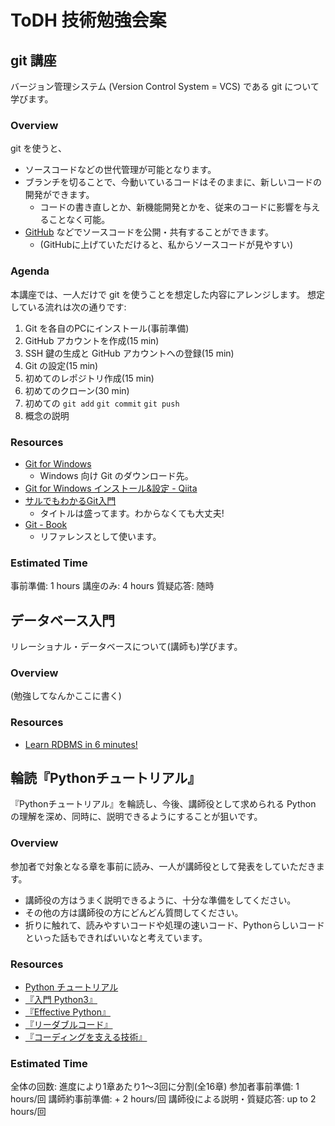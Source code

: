 # ToDH 技術勉強会案

## git 講座

バージョン管理システム (Version Control System = VCS) である git について学びます。

### Overview

git を使うと、

- ソースコードなどの世代管理が可能となります。
- ブランチを切ることで、今動いているコードはそのままに、新しいコードの開発ができます。
    - コードの書き直しとか、新機能開発とかを、従来のコードに影響を与えることなく可能。
- [GitHub](github.com) などでソースコードを公開・共有することができます。
    - (GitHubに上げていただけると、私からソースコードが見やすい)

### Agenda

本講座では、一人だけで git を使うことを想定した内容にアレンジします。
想定している流れは次の通りです:

1. Git を各自のPCにインストール(事前準備)
1. GitHub アカウントを作成(15 min)
1. SSH 鍵の生成と GitHub アカウントへの登録(15 min)
1. Git の設定(15 min)
1. 初めてのレポジトリ作成(15 min)
1. 初めてのクローン(30 min)
1. 初めての `git add` `git commit` `git push`
1. 概念の説明

### Resources

- [Git for Windows](https://gitforwindows.org/)
    - Windows 向け Git のダウンロード先。
- [Git for Windows インストール&設定 - Qiita](https://qiita.com/shinsumicco/items/a1c799640131ae33c792)
- [サルでもわかるGit入門](https://backlog.com/ja/git-tutorial/)
    - タイトルは盛ってます。わからなくても大丈夫!
- [Git - Book](https://git-scm.com/book/ja/v2)
    - リファレンスとして使います。

### Estimated Time

事前準備: 1 hours
講座のみ: 4 hours 
質疑応答: 随時

## データベース入門

リレーショナル・データベースについて(講師も)学びます。

### Overview

(勉強してなんかここに書く)

### Resources

- [Learn RDBMS in 6 minutes!](https://www.youtube.com/watch?v=t48TGntrX4s)

## 輪読『Pythonチュートリアル』

『Pythonチュートリアル』を輪読し、今後、講師役として求められる Python の理解を深め、同時に、説明できるようにすることが狙いです。

### Overview

参加者で対象となる章を事前に読み、一人が講師役として発表をしていただきます。

- 講師役の方はうまく説明できるように、十分な準備をしてください。
- その他の方は講師役の方にどんどん質問してください。
- 折りに触れて、読みやすいコードや処理の速いコード、Pythonらしいコードといった話もできればいいなと考えています。

### Resources

- [Python チュートリアル](https://docs.python.jp/3/tutorial/)
- [『入門 Python3』](https://amzn.to/2CgN1pU)
- [『Effective Python』](https://amzn.to/2C9I8yX)
- [『リーダブルコード』](https://amzn.to/2C9IANF)
- [『コーディングを支える技術』](https://amzn.to/2NFeanP)

### Estimated Time

全体の回数: 進度により1章あたり1〜3回に分割(全16章)
参加者事前準備: 1 hours/回
講師約事前準備: + 2 hours/回
講師役による説明・質疑応答: up to 2 hours/回
